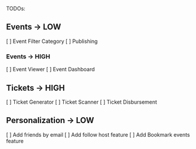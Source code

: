 TODOs:

## Events -> LOW

[ ] Event Filter Category
[ ] Publishing

### Events -> HIGH

[ ] Event Viewer
[ ] Event Dashboard

## Tickets -> HIGH

[ ] Ticket Generator
[ ] Ticket Scanner
[ ] Ticket Disbursement

## Personalization -> LOW

[ ] Add friends by email
[ ] Add follow host feature
[ ] Add Bookmark events feature
